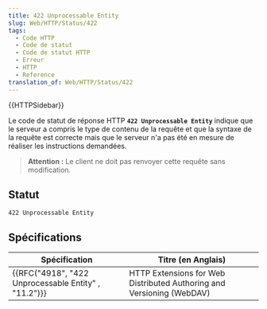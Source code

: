 ```yaml
---
title: 422 Unprocessable Entity
slug: Web/HTTP/Status/422
tags:
  - Code HTTP
  - Code de statut
  - Code de statut HTTP
  - Erreur
  - HTTP
  - Reference
translation_of: Web/HTTP/Status/422
---
```

{{HTTPSidebar}}

Le code de statut de réponse HTTP **`422 Unprocessable Entity`** indique que le serveur a compris le type de contenu de la requête et que la syntaxe de la requête est correcte mais que le serveur n'a pas été en mesure de réaliser les instructions demandées.

> **Attention :** Le client ne doit pas renvoyer cette requête sans modification.

## Statut

    422 Unprocessable Entity

## Spécifications

| Spécification                                                        | Titre (en Anglais)                                                    |
| -------------------------------------------------------------------- | --------------------------------------------------------------------- |
| {{RFC("4918", "422 Unprocessable Entity" , "11.2")}} | HTTP Extensions for Web Distributed Authoring and Versioning (WebDAV) |
